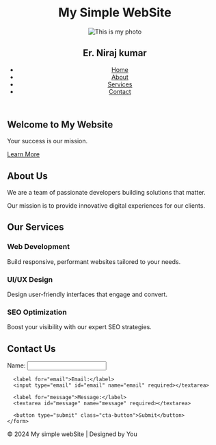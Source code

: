 <!DOCTYPE html>
<html lang="en">
<head>
  <meta charset="UTF-8">
  <meta name="viewport" content="width=device-width, initial-scale=1.0">
  <meta name="description" content="An advanced website with modern features">
  <meta name="author" content="Your Name">
  <title>Advanced Website</title>
  <link rel="stylesheet" href="styles.css">
</head>
<body>

  <header>
    <div class="logo">
      <h1>My Simple WebSite</h1>
      <img src="C:\Users\Nites\OneDrive\Pictures\Screenshots\nirajkumar.jpg" alt="This is my photo">
      <h2 id="kumar">Er. Niraj kumar</h2>
    </div>
    <nav>
      <ul>
        <li><a href="#home">Home</a></li>
        <li><a href="#about">About</a></li>
        <li><a href="#services">Services</a></li>
        <li><a href="#contact">Contact</a></li>
      </ul>
    </nav>
  </header>

  <section id="hero">
    <div class="hero-content">
      <h2>Welcome to My Website</h2>
      <p>Your success is our mission.</p>
      <a href="#services" class="cta-button">Learn More</a>
    </div>
   
  </section>

  <section id="about" class="section">
    <h2>About Us</h2>
    <p>We are a team of passionate developers building solutions that matter.</p>
    <p>Our mission is to provide innovative digital experiences for our clients.</p>
  </section>

  <section id="services" class="section">
    <h2>Our Services</h2>
    <div class="services-container">
      <div class="service-card">
        <h3>Web Development</h3>
        <p>Build responsive, performant websites tailored to your needs.</p>
      </div>
      <div class="service-card">
        <h3>UI/UX Design</h3>
        <p>Design user-friendly interfaces that engage and convert.</p>
      </div>
      <div class="service-card">
        <h3>SEO Optimization</h3>
        <p>Boost your visibility with our expert SEO strategies.</p>
      </div>
    </div>
  </section>

  <section id="contact" class="section">
    <h2>Contact Us</h2>
    <form id="contactForm">
      <label for="name">Name:</label>
      <input type="text" id="name" name="name" required>

      <label for="email">Email:</label>
      <input type="email" id="email" name="email" required></textarea>

      <label for="message">Message:</label>
      <textarea id="message" name="message" required></textarea>

      <button type="submit" class="cta-button">Submit</button>
    </form>
  </section>

  <footer>
    <p>&copy; 2024 My simple webSite | Designed by You</p>
  </footer>

  <script src="scripts.js"></script>
</body>
</html>
